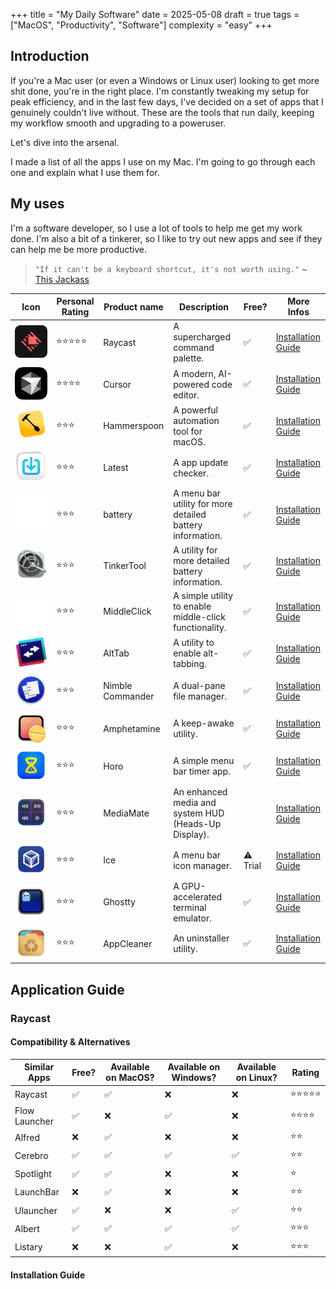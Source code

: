 +++
title = "My Daily Software"
date = 2025-05-08
draft = true
tags = ["MacOS", "Productivity", "Software"]
complexity = "easy"
+++

## Introduction

If you're a Mac user (or even a Windows or Linux user) looking to get more shit done, you're in the right place. I'm constantly tweaking my setup for peak efficiency, and in the last few days, I've decided on a set of apps that I genuinely couldn't live without. These are the tools that run daily, keeping my workflow smooth and upgrading to a poweruser.

Let's dive into the arsenal.

I made a list of all the apps I use on my Mac. I'm going to go through each one and explain what I use them for.

## My uses

I'm a software developer, so I use a lot of tools to help me get my work done. I'm also a bit of a tinkerer, so I like to try out new apps and see if they can help me be more productive.

> `"If it can't be a keyboard shortcut, it's not worth using."`
> ~ [This Jackass](https://isaaclins.com/)

| Icon                                                       | Personal Rating | Product name     | Description                                               | Free?    | More Infos                                            |
| ---------------------------------------------------------- | --------------- | ---------------- | --------------------------------------------------------- | -------- | ----------------------------------------------------- |
| ![Raycast icon](/images/logo/raycast.png)                  | ⭐⭐⭐⭐⭐      | Raycast          | A supercharged command palette.                           | ✅       | [Installation Guide](#how-to-install-raycast)         |
| ![Cursor icon](/images/logo/cursor.png)                    | ⭐⭐⭐⭐        | Cursor           | A modern, AI-powered code editor.                         | ✅       | [Installation Guide](#how-to-install-cursor)          |
| ![Hammerspoon icon](/images/logo/hammerspoon.png)          | ⭐⭐⭐          | Hammerspoon      | A powerful automation tool for macOS.                     | ✅       | [Installation Guide](#how-to-install-hammerspoon)     |
| ![Latest icon](/images/logo/latest.png)                    | ⭐⭐⭐          | Latest           | A app update checker.                                     | ✅       | [Installation Guide](#how-to-install-latest)          |
| ![battery icon](/images/logo/battery.png)                  | ⭐⭐⭐          | battery          | A menu bar utility for more detailed battery information. | ✅       | [Installation Guide](#how-to-install-battery)         |
| ![TinkerTool icon](/images/logo/tinkertool.png)            | ⭐⭐⭐          | TinkerTool       | A utility for more detailed battery information.          | ✅       | [Installation Guide](#how-to-install-tinkertool)      |
| ![MiddleClick icon](/images/logo/middleclick.png)          | ⭐⭐⭐          | MiddleClick      | A simple utility to enable middle-click functionality.    | ✅       | [Installation Guide](#how-to-install-middleclick)     |
| ![AltTab icon](/images/logo/alttab.png)                    | ⭐⭐⭐          | AltTab           | A utility to enable alt-tabbing.                          | ✅       | [Installation Guide](#how-to-install-alttab)          |
| ![Nimble Commander icon](/images/logo/nimblecommander.png) | ⭐⭐⭐          | Nimble Commander | A dual-pane file manager.                                 | ✅       | [Installation Guide](#how-to-install-nimblecommander) |
| ![Amphetamine icon](/images/logo/amphetamine.png)          | ⭐⭐⭐          | Amphetamine      | A keep-awake utility.                                     | ✅       | [Installation Guide](#how-to-install-amphetamine)     |
| ![Horo icon](/images/logo/horo.png)                        | ⭐⭐⭐          | Horo             | A simple menu bar timer app.                              | ✅       | [Installation Guide](#how-to-install-horo)            |
| ![MediaMate icon](/images/logo/mediamate.png)              | ⭐⭐⭐          | MediaMate        | An enhanced media and system HUD (Heads-Up Display).      |          | [Installation Guide](#how-to-install-mediamate)       |
| ![Ice icon](/images/logo/ice.png)                          | ⭐⭐⭐          | Ice              | A menu bar icon manager.                                  | ⚠️ Trial | [Installation Guide](#how-to-install-ice)             |
| ![Ghostty icon](/images/logo/ghostty.png)                  | ⭐⭐⭐          | Ghostty          | A GPU-accelerated terminal emulator.                      | ✅       | [Installation Guide](#how-to-install-ghostty)         |
| ![AppCleaner icon](/images/logo/appcleaner.png)            | ⭐⭐⭐          | AppCleaner       | An uninstaller utility.                                   | ✅       | [Installation Guide](#how-to-install-appcleaner)      |

## Application Guide

### Raycast

#### Compatibility & Alternatives

| Similar Apps  | Free? | Available on MacOS? | Available on Windows? | Available on Linux? | Rating     |
| ------------- | ----- | ------------------- | --------------------- | ------------------- | ---------- |
| Raycast       | ✅    | ✅                  | ❌                    | ❌                  | ⭐⭐⭐⭐⭐ |
| Flow Launcher | ✅    | ❌                  | ✅                    | ❌                  | ⭐⭐⭐⭐   |
| Alfred        | ❌    | ✅                  | ❌                    | ❌                  | ⭐⭐       |
| Cerebro       | ✅    | ✅                  | ✅                    | ✅                  | ⭐⭐       |
| Spotlight     | ✅    | ✅                  | ❌                    | ❌                  | ⭐         |
| LaunchBar     | ❌    | ✅                  | ❌                    | ❌                  | ⭐⭐       |
| Ulauncher     | ✅    | ❌                  | ❌                    | ✅                  | ⭐⭐       |
| Albert        | ✅    | ✅                  | ✅                    | ✅                  | ⭐⭐⭐     |
| Listary       | ❌    | ❌                  | ✅                    | ❌                  | ⭐⭐⭐     |

#### Installation Guide

